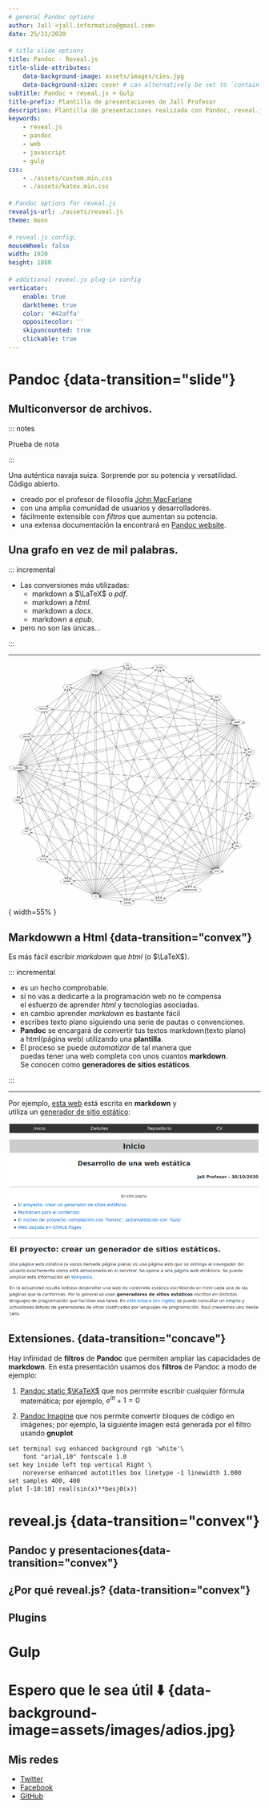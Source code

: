 ```yaml
---
# general Pandoc options
author: Jall <jall.informatico@gmail.com>
date: 25/11/2020

# title slide options
title: Pandoc - Reveal.js
title-slide-attributes:
    data-background-image: assets/images/cies.jpg
    data-background-size: cover # can alternatively be set to `contain` for letterboxing
subtitle: Pandoc + reveal.js + Gulp
title-prefix: Plantilla de presentaciones de Jall Profesor
description: Plantilla de presentaciones realizada con Pandoc, reveal.js y gulp.
keywords:
    - reveal.js
    - pandoc
    - web
    - javascript
    - gulp
css:
    - ./assets/custom.min.css
    - ./assets/katex.min.css

# Pandoc options for reveal.js
revealjs-url: ./assets/reveal.js
theme: moon

# reveal.js config;
mouseWheel: false
width: 1920
height: 1080

# additional reveal.js plug-in config
verticator:
    enable: true
    darktheme: true
    color: '#42affa'
    oppositecolor: ''
    skipuncounted: true
    clickable: true
---
```


# Pandoc {data-transition="slide"}


## Multiconversor de archivos.

::: notes

Prueba de nota

:::

Una auténtica navaja suiza. Sorprende por su potencia y versatilidad. Código abierto.

* creado por el profesor de filosofía [John MacFarlane](https://www.johnmacfarlane.net/)
* con una amplia comunidad de usuarios y desarrolladores.
* fácilmente extensible con *filtros* que aumentan su potencia.
* una extensa documentación la encontrará en [Pandoc website](https://pandoc.org/).

## Una grafo en vez de mil palabras.

::: incremental

* Las conversiones más utilizadas:
    * markdown a $\LaTeX$ o *pdf*.
    * markdown a *html*.
    * markdown a *docx*.
    * markdown a *epub*.
* pero no son las únicas...

:::

---

![](./assets/images/pandoc-conversor.png "Posibles coversiones"){ width=55% }

## Markdowwn a Html {data-transition="convex"}
Es más fácil escribir *markdown* que *html* (o $\LaTeX$).

::: incremental

- es un hecho comprobable.
- si no vas a dedicarte a la programación web no te compensa\
 el esfuerzo de aprender *html* y tecnologías asociadas.
- en cambio aprender *markdown* es bastante fácil
- escribes texto plano siguiendo una serie de pautas o convenciones.
- **Pandoc** se encargará de convertir tus textos markdown(texto plano)\
 a html(página web) utilizando una **plantilla**.
- El proceso se puede *automatizar* de tal manera que\
puedas tener una web completa con unos cuantos **markdown**.\
Se conocen como **generadores de sitios estáticos**.

:::

---

Por ejemplo, [esta web](https://joseantoniolopezlorenzo.github.io/pandoc-static-website/) está escrita en **markdown** y\
 utiliza un [generador de sitio estático](https://github.com/joseantoniolopezlorenzo/pandoc-static-website):

![](./assets/images/web-estatica.png "pandoc-static-website")



## Extensiones. {data-transition="concave"}

Hay infinidad de **filtros** de **Pandoc** que permiten ampliar las capacidades de **markdown**. En esta presentación usamos dos **filtros** de Pandoc a modo de ejemplo:

1. [Pandoc static $\KaTeX$](https://pypi.org/project/pandoc_static_katex/) que nos perrmite escribir cualquier fórmula matemática; por ejemplo, $e^{iπ} + 1 = 0$

2. [Pandoc Imagine](https://github.com/hertogp/imagine) que nos permite convertir bloques de código en imágenes; por ejemplo, la siguiente imagen está generada por el filtro usando **gnuplot**
~~~{.gnuplot im_fmt="svg" im_out="img" im_dir="assets/images/pd"}
set terminal svg enhanced background rgb 'white'\
    font "arial,10" fontscale 1.0
set key inside left top vertical Right \
    noreverse enhanced autotitles box linetype -1 linewidth 1.000
set samples 400, 400
plot [-10:10] real(sin(x)**besj0(x))
~~~


# reveal.js {data-transition="convex"}

## Pandoc y presentaciones{data-transition="convex"}


## ¿Por qué reveal.js? {data-transition="convex"}

## Plugins


# Gulp


# Espero que le sea útil ⬇️ {data-background-image=assets/images/adios.jpg}

## Mis redes

- [Twitter](https://twitter.com/JallProfesor)
- [Facebook](https://www.facebook.com/joseantonio.lopezlorenzo.31508)
- [GitHub](https://github.com/joseantoniolopezlorenzo)